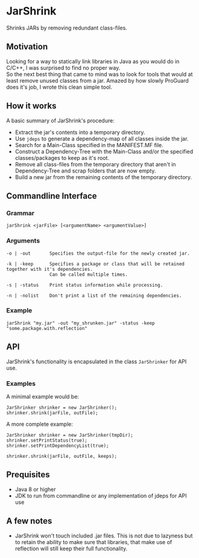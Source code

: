 # JarShrink
Shrinks JARs by removing redundant class-files.

## Motivation

Looking for a way to statically link libraries in Java as you would do in C/C++, I was surprised to find no proper way. <br>
So the next best thing that came to mind was to look for tools that would at least remove unused classes from a jar. Amazed by how slowly ProGuard does it's job, I wrote this clean simple tool.

## How it works

A basic summary of JarShrink's procedure:

 - Extract the jar's contents into a temporary directory.
 - Use `jdeps` to generate a dependency-map of all classes inside the jar.
 - Search for a Main-Class specified in the MANIFEST.MF file.
 - Construct a Dependency-Tree with the Main-Class and/or the specified classes/packages to keep as it's root.
 - Remove all class-files from the temporary directory that aren't in Dependency-Tree and scrap folders that are now empty.
 - Build a new jar from the remaining contents of the temporary directory.


## Commandline Interface

### Grammar

    jarShrink <jarFile> [<argumentName> <argumentValue>]
     
### Arguments

    -o | -out       Specifies the output-file for the newly created jar.
    
    -k | -keep      Specifies a package or class that will be retained together with it's dependencies. 
                    Can be called multiple times.
                    
    -s | -status    Print status information while processing.
    
    -n | -nolist    Don't print a list of the remaining dependencies.
    
### Example

    jarShrink "my.jar" -out "my_shrunken.jar" -status -keep "some.package.with.reflection"
    
## API

JarShrink's functionality is encapsulated in the class `JarShrinker` for API use.

### Examples

A minimal example would be:

    JarShrinker shrinker = new JarShrinker();
    shrinker.shrink(jarFile, outFile);

A more complete example:

    JarShrinker shrinker = new JarShrinker(tmpDir);
    shrinker.setPrintStatus(true);
    shrinker.setPrintDependencyList(true);
    
    shrinker.shrink(jarFile, outFile, keeps);
   

## Prequisites

 - Java 8 or higher
 - JDK to run from commandline or any implementation of jdeps for API use
 
## A few notes

 - JarShrink won't touch included .jar files. This is not due to lazyness but to retain the ability to make sure that libraries, that make use of reflection will still keep their full functionality.
